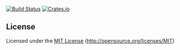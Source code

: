 [![Build Status](https://travis-ci.com/terahxluna/bifrost.svg)](https://travis-ci.com/terahxluna/bifrost)
[![Crates.io](https://img.shields.io/crates/v/bifrost.svg)](https://crates.io/crates/bifrost)


## License

Licensed under the [MIT License](LICENSE.txt) (http://opensource.org/licenses/MIT)
